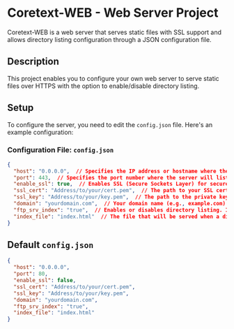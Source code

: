 # Coretext-WEB - Web Server Project

Coretext-WEB is a web server that serves static files with SSL support and allows directory listing configuration through a JSON configuration file.

## Description

This project enables you to configure your own web server to serve static files over HTTPS with the option to enable/disable directory listing.

## Setup

To configure the server, you need to edit the `config.json` file. Here's an example configuration:

### Configuration File: `config.json`

```json
{
  "host": "0.0.0.0",  // Specifies the IP address or hostname where the server will listen for incoming requests.
  "port": 443,  // Specifies the port number where the server will listen for incoming connections.
  "enable_ssl": true,  // Enables SSL (Secure Sockets Layer) for secure communication over HTTPS.
  "ssl_cert": "Address/to/your/cert.pem",  // The path to your SSL certificate file (in .pem format).
  "ssl_key": "Address/to/your/key.pem",  // The path to the private key for your SSL certificate.
  "domain": "yourdomain.com",  // Your domain name (e.g., example.com) for the server.
  "ftp_srv_index": "true",  // Enables or disables directory listing. If "true", directories will be listed.
  "index_file": "index.html"  // The file that will be served when a directory is requested (e.g., index.html).
}
```
## Default `config.json`

```json
{
  "host": "0.0.0.0",
  "port": 80,
  "enable_ssl": false,
  "ssl_cert": "Address/to/your/cert.pem",
  "ssl_key": "Address/to/your/key.pem",
  "domain": "yourdomain.com",
  "ftp_srv_index": "true",
  "index_file": "index.html"
}
